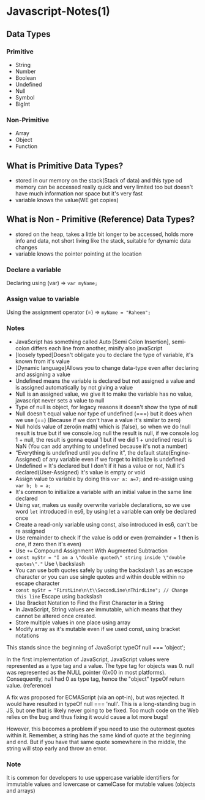 # Javascript-Notes(1)

## Data Types

### Primitive

- String
- Number
- Boolean
- Undefined
- Null
- Symbol
- BigInt

### Non-Primitive

- Array
- Object
- Function

## What is Primitive Data Types?

- stored in our memory on the stack(Stack of data) and this type od memory can be accessed really quick and very limited too but doesn't have much information nor space but it's very fast
- variable knows the value(WE get copies)

## What is Non - Primitive (Reference) Data Types?

- stored on the heap, takes a little bit longer to be accessed, holds more info and data, not short living like the stack, suitable for dynamic data changes
- variable knows the pointer pointing at the location

### Declare a variable

Declaring using (var) => ```var myName;```

### Assign value to variable

Using the assignment operator (=) => ```myName = "Raheem";```

### Notes

- JavaScript has something called Auto [Semi Colon Insertion], semi-colon differs each line from another, minify also javaScript
- [loosely typed]Doesn't obligate you to declare the type of variable, it's known from it's value
- [Dynamic language]Allows you to change data-type even after declaring and assigning a value
- Undefined means the variable is declared but not assigned a value and is assigned automatically by not giving a value
- Null is an assigned value, we give it to make the variable has no value, javascript never sets a value to null
- Type of null is object, for legacy reasons it doesn't show the type of null
- Null doesn't equal value nor type of undefined (===) but it does when we use (==) (Because if we don't have a value it's similar to zero)
- Null holds value of zero(in math) which is (false), so when we do !null result is true but if we console.log null the result is null, if we console.log 1 + null, the result is gonna equal 1 but if we did 1 + undefined result is NaN (You can add anything to undefined because it's not a number)
- “Everything is undefined until you define it”, the default state(Engine-Assigned) of any variable even if we forget to initialize is undefined
- Undefined = It's declared but I don't if it has a value or not, Null it's declared(User-Assigned) it's value is empty or void
- Assign value to variable by doing this ```var a: a=7;``` and re-assign using ```var b; b = a;```
- It's common to initialize a variable with an initial value in the same line declared
- Using var, makes us easily overwrite variable declarations, so we use word ```let``` introduced in es6, by using let a variable can only be declared once
- Create a read-only variable using const, also introduced in es6, can't be re assigned
- Use remainder to check if the value is odd or even (remainder = 1 then is one, if zero then it's even)
- Use ```+=``` Compound Assignment With Augmented Subtraction
- ```const myStr = "I am a \"double quoted\" string inside \"double quotes\"."``` Use \ backslash
- You can use both quotes safely by using the backslash \ as an escape character or you can use single quotes and within double within no escape character
- ```const myStr = "FirstLine\n\t\\SecondLine\nThirdLine"; // Change this line``` Escape using backslash
- Use Bracket Notation to Find the First Character in a String
- In JavaScript, String values are immutable, which means that they cannot be altered once created.
- Store multiple values in one place using array
- Modify array as it's mutable even if we used const, using bracket notations

<p>
This stands since the beginning of JavaScript
typeOf null === 'object';

In the first implementation of JavaScript, JavaScript values were represented as a type tag and a value. The type tag for objects was 0. null was represented as the NULL pointer (0x00 in most platforms). Consequently, null had 0 as type tag, hence the "object" typeOf return value. (reference)

A fix was proposed for ECMAScript (via an opt-in), but was rejected. It would have resulted in typeOf null === 'null'.
This is a long-standing bug in JS, but one that is likely never going to be fixed. Too much code on the Web relies on the bug and thus fixing it would cause a lot more bugs!

However, this becomes a problem if you need to use the outermost quotes within it. Remember, a string has the same kind of quote at the beginning and end. But if you have that same quote somewhere in the middle, the string will stop early and throw an error.
</p>

### Note

It is common for developers to use uppercase variable identifiers for immutable values and lowercase or camelCase for mutable values (objects and arrays)
